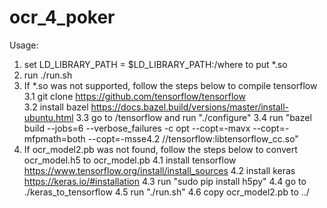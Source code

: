 # ocr_4_poker


Usage:

1. set LD_LIBRARY_PATH = $LD_LIBRARY_PATH:/where to put *.so
2. run ./run.sh
3. If *.so was not supported, follow the steps below to compile tensorflow
	3.1 git clone https://github.com/tensorflow/tensorflow     
	3.2 install bazel https://docs.bazel.build/versions/master/install-ubuntu.html
	3.3 go to /tensorflow and run "./configure"
	3.4 run "bazel build --jobs=6 --verbose_failures -c opt --copt=-mavx --copt=-mfpmath=both --copt=-msse4.2 //tensorflow:libtensorflow_cc.so"
4. If ocr_model2.pb was not found, follow the steps below to convert ocr_model.h5 to ocr_model.pb
	4.1 install tensorflow https://www.tensorflow.org/install/install_sources
	4.2 install keras https://keras.io/#installation
	4.3 run "sudo pip install h5py"
	4.4 go to ./keras_to_tensorflow
	4.5 run "./run.sh"
	4.6 copy ocr_model2.pb to ../
